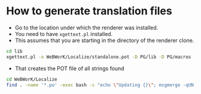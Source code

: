 # How to generate translation files

- Go to the location under which the renderer was installed.
- You need to have `xgettext.pl` installed.
- This assumes that you are starting in the directory of the renderer clone.

```bash
cd lib
xgettext.pl -o WeBWorK/Localize/standalone.pot -D PG/lib -D PG/macros -D RenderApp -D WeBWorK RenderApp.pm
```

- That creates the POT file of all strings found

```bash
cd WeBWorK/Localize
find . -name '*.po' -exec bash -c "echo \"Updating {}\"; msgmerge -qUN {} standalone.pot" \;
```

